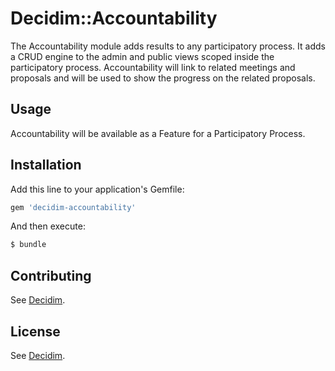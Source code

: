 # Decidim::Accountability
The Accountability module adds results to any participatory process. It adds a CRUD engine to the admin and public views scoped inside the participatory process. Accountability will link to related meetings and proposals and will be used to show the progress on the related proposals.

## Usage
Accountability will be available as a Feature for a Participatory Process.

## Installation
Add this line to your application's Gemfile:

```ruby
gem 'decidim-accountability'
```

And then execute:
```bash
$ bundle
```

## Contributing
See [Decidim](https://github.com/AjuntamentdeBarcelona/decidim).

## License
See [Decidim](https://github.com/AjuntamentdeBarcelona/decidim).
